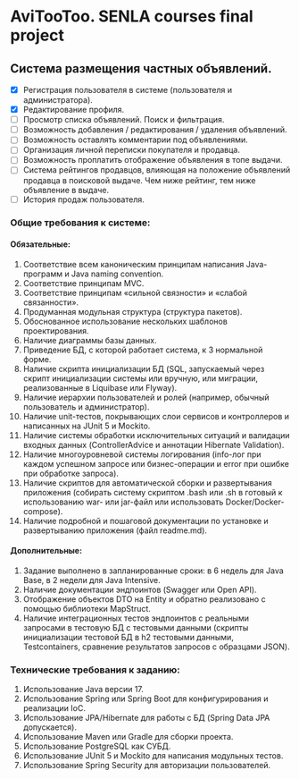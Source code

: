 # AviTooToo. SENLA courses final project

## Система размещения частных объявлений.

- [x] Регистрация пользователя в системе (пользователя и администратора).
- [x] Редактирование профиля.
- [ ] Просмотр списка объявлений. Поиск и фильтрация.
- [ ] Возможность добавления / редактирования / удаления объявлений.
- [ ] Возможность оставлять комментарии под объявлениями.
- [ ] Организация личной переписки покупателя и продавца.
- [ ] Возможность проплатить отображение объявления в топе выдачи.
- [ ] Система рейтингов продавцов, влияющая на положение объявлений продавца в поисковой выдаче.
   Чем ниже рейтинг, тем ниже объявление в выдаче.
- [ ] История продаж пользователя.

### Общие требования к системе:

#### Обязательные:

1. Соответствие всем каноническим принципам написания Java-программ и Java naming convention.
2. Соответствие принципам MVC.
3. Соответствие принципам «сильной связности» и «слабой связанности».
4. Продуманная модульная структура (структура пакетов).
5. Обоснованное использование нескольких шаблонов проектирования.
6. Наличие диаграммы базы данных.
7. Приведение БД, с которой работает система, к 3 нормальной форме.
8. Наличие скрипта инициализации БД (SQL, запускаемый через скрипт инициализации системы или вручную, или миграции,
   реализованные в Liquibase или Flyway).
9. Наличие иерархии пользователей и ролей (например, обычный пользователь и администратор).
10. Наличие unit-тестов, покрывающих слои сервисов и контроллеров и написанных на JUnit 5 и Mockito.
11. Наличие системы обработки исключительных ситуаций и валидации входных данных (ControllerAdvice и аннотации Hibernate
    Validation).
12. Наличие многоуровневой системы логирования (info-лог при каждом успешном запросе или бизнес-операции и error при
    ошибке при обработке запроса).
13. Наличие скриптов для автоматической сборки и развертывания приложения (собирать систему скриптом .bash или .sh в
    готовый к использованию war- или jar-файл или использовать Docker/Docker-compose).
14. Наличие подробной и пошаговой документации по установке и развертыванию приложения (файл readme.md).

#### Дополнительные:

1. Задание выполнено в запланированные сроки: в 6 недель для Java Base, в 2 недели для Java Intensive.
2. Наличие документации эндпоинтов (Swagger или Open API).
3. Отображение объектов DTO на Entity и обратно реализовано с помощью библиотеки MapStruct.
4. Наличие интеграционных тестов эндпоинтов с реальными запросами в тестовую БД с тестовыми данными (скрипты
   инициализации тестовой БД в h2 тестовыми данными, Testcontainers, сравнение результатов запросов с образцами JSON).

### Технические требования к заданию:

1. Использование Java версии 17.
2. Использование Spring или Spring Boot для конфигурирования и реализации IoC.
3. Использование JPA/Hibernate для работы с БД (Spring Data JPA допускается).
4. Использование Maven или Gradle для сборки проекта.
5. Использование PostgreSQL как СУБД.
6. Использование JUnit 5 и Mockito для написания модульных тестов.
7. Использование Spring Security для авторизации пользователей.
